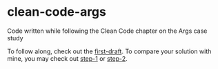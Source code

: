 # clean-code-args
Code written while following the Clean Code chapter on the Args case study

To follow along, check out the [first-draft](https://github.com/fogshot/clean-code-args/commit/442c149bfa2157f5584fb66d749f070db3dfadcb).
To compare your solution with mine, you may check out [step-1](https://github.com/fogshot/clean-code-args/commit/f10189ec77e0ece3cb52cb45c140fc2b94cbe1c0)
or [step-2](https://github.com/fogshot/clean-code-args/commit/8a8956aa830055ab8377bc792f40a38d19bc2627).
